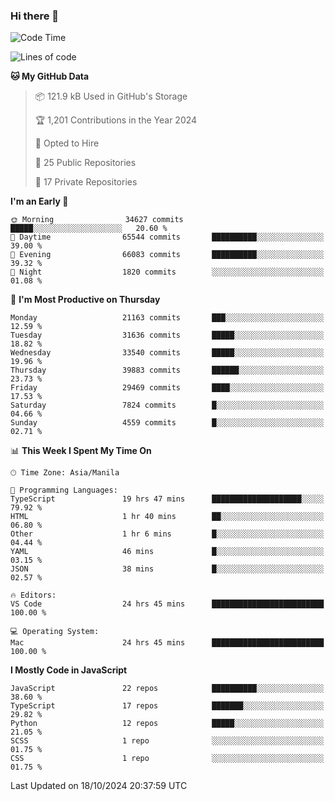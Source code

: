 ### Hi there 👋

<!--START_SECTION:waka-->
![Code Time](http://img.shields.io/badge/Code%20Time-1%2C216%20hrs%2025%20mins-blue)

![Lines of code](https://img.shields.io/badge/From%20Hello%20World%20I%27ve%20Written-67.2%20million%20lines%20of%20code-blue)

**🐱 My GitHub Data** 

> 📦 121.9 kB Used in GitHub's Storage 
 > 
> 🏆 1,201 Contributions in the Year 2024
 > 
> 💼 Opted to Hire
 > 
> 📜 25 Public Repositories 
 > 
> 🔑 17 Private Repositories 
 > 
**I'm an Early 🐤** 

```text
🌞 Morning                34627 commits       █████░░░░░░░░░░░░░░░░░░░░   20.60 % 
🌆 Daytime                65544 commits       ██████████░░░░░░░░░░░░░░░   39.00 % 
🌃 Evening                66083 commits       ██████████░░░░░░░░░░░░░░░   39.32 % 
🌙 Night                  1820 commits        ░░░░░░░░░░░░░░░░░░░░░░░░░   01.08 % 
```
📅 **I'm Most Productive on Thursday** 

```text
Monday                   21163 commits       ███░░░░░░░░░░░░░░░░░░░░░░   12.59 % 
Tuesday                  31636 commits       █████░░░░░░░░░░░░░░░░░░░░   18.82 % 
Wednesday                33540 commits       █████░░░░░░░░░░░░░░░░░░░░   19.96 % 
Thursday                 39883 commits       ██████░░░░░░░░░░░░░░░░░░░   23.73 % 
Friday                   29469 commits       ████░░░░░░░░░░░░░░░░░░░░░   17.53 % 
Saturday                 7824 commits        █░░░░░░░░░░░░░░░░░░░░░░░░   04.66 % 
Sunday                   4559 commits        █░░░░░░░░░░░░░░░░░░░░░░░░   02.71 % 
```


📊 **This Week I Spent My Time On** 

```text
🕑︎ Time Zone: Asia/Manila

💬 Programming Languages: 
TypeScript               19 hrs 47 mins      ████████████████████░░░░░   79.92 % 
HTML                     1 hr 40 mins        ██░░░░░░░░░░░░░░░░░░░░░░░   06.80 % 
Other                    1 hr 6 mins         █░░░░░░░░░░░░░░░░░░░░░░░░   04.44 % 
YAML                     46 mins             █░░░░░░░░░░░░░░░░░░░░░░░░   03.15 % 
JSON                     38 mins             █░░░░░░░░░░░░░░░░░░░░░░░░   02.57 % 

🔥 Editors: 
VS Code                  24 hrs 45 mins      █████████████████████████   100.00 % 

💻 Operating System: 
Mac                      24 hrs 45 mins      █████████████████████████   100.00 % 
```

**I Mostly Code in JavaScript** 

```text
JavaScript               22 repos            ██████████░░░░░░░░░░░░░░░   38.60 % 
TypeScript               17 repos            ███████░░░░░░░░░░░░░░░░░░   29.82 % 
Python                   12 repos            █████░░░░░░░░░░░░░░░░░░░░   21.05 % 
SCSS                     1 repo              ░░░░░░░░░░░░░░░░░░░░░░░░░   01.75 % 
CSS                      1 repo              ░░░░░░░░░░░░░░░░░░░░░░░░░   01.75 % 
```




 Last Updated on 18/10/2024 20:37:59 UTC
<!--END_SECTION:waka-->
